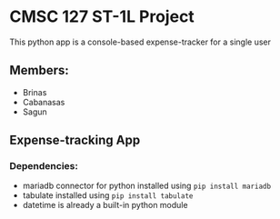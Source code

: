 # CMSC 127 ST-1L Project
This python app is a console-based expense-tracker for a single user
## Members:
- Brinas
- Cabanasas
- Sagun
## Expense-tracking App
### Dependencies:
- mariadb connector for python installed using `pip install mariadb`
- tabulate installed using `pip install tabulate`
- datetime is already a built-in python module